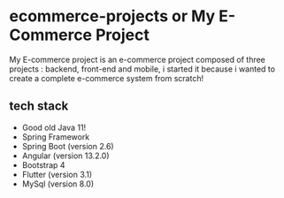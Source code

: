 # ecommerce-projects or My E-Commerce Project

My E-commerce project is an e-commerce project composed of three projects : backend, front-end and mobile, i started it because i wanted to create a complete e-commerce system from scratch!


## tech stack
- Good old Java 11!
- Spring Framework 
- Spring Boot (version 2.6)
- Angular (version 13.2.0)
- Bootstrap 4
- Flutter (version 3.1)
- MySql (version 8.0)
